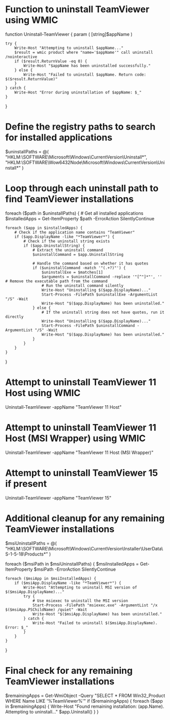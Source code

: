 # Function to uninstall TeamViewer using WMIC
function Uninstall-TeamViewer {
    param (
        [string]$appName
    )

    try {
        Write-Host "Attempting to uninstall $appName..."
        $result = wmic product where "name='$appName'" call uninstall /nointeractive
        if ($result.ReturnValue -eq 0) {
            Write-Host "$appName has been uninstalled successfully."
        } else {
            Write-Host "Failed to uninstall $appName. Return code: $($result.ReturnValue)"
        }
    } catch {
        Write-Host "Error during uninstallation of $appName: $_"
    }
}

# Define the registry paths to search for installed applications
$uninstallPaths = @(
    "HKLM:\SOFTWARE\Microsoft\Windows\CurrentVersion\Uninstall\*",
    "HKLM:\SOFTWARE\Wow6432Node\Microsoft\Windows\CurrentVersion\Uninstall\*"
)

# Loop through each uninstall path to find TeamViewer installations
foreach ($path in $uninstallPaths) {
    # Get all installed applications
    $installedApps = Get-ItemProperty $path -ErrorAction SilentlyContinue

    foreach ($app in $installedApps) {
        # Check if the application name contains "TeamViewer"
        if ($app.DisplayName -like "*TeamViewer*") {
            # Check if the uninstall string exists
            if ($app.UninstallString) {
                # Extract the uninstall command
                $uninstallCommand = $app.UninstallString

                # Handle the command based on whether it has quotes
                if ($uninstallCommand -match '"(.+?)"') {
                    $uninstallExe = $matches[1]
                    $arguments = $uninstallCommand -replace '"[^"]*"', '' # Remove the executable path from the command
                    # Run the uninstall command silently
                    Write-Host "Uninstalling $($app.DisplayName)..."
                    Start-Process -FilePath $uninstallExe -ArgumentList "/S" -Wait
                    Write-Host "$($app.DisplayName) has been uninstalled."
                } else {
                    # If the uninstall string does not have quotes, run it directly
                    Write-Host "Uninstalling $($app.DisplayName)..."
                    Start-Process -FilePath $uninstallCommand -ArgumentList "/S" -Wait
                    Write-Host "$($app.DisplayName) has been uninstalled."
                }
            }
        }
    }
}

# Attempt to uninstall TeamViewer 11 Host using WMIC
Uninstall-TeamViewer -appName "TeamViewer 11 Host"

# Attempt to uninstall TeamViewer 11 Host (MSI Wrapper) using WMIC
Uninstall-TeamViewer -appName "TeamViewer 11 Host (MSI Wrapper)"

# Attempt to uninstall TeamViewer 15 if present
Uninstall-TeamViewer -appName "TeamViewer 15"

# Additional cleanup for any remaining TeamViewer installations
$msiUninstallPaths = @(
    "HKLM:\SOFTWARE\Microsoft\Windows\CurrentVersion\Installer\UserData\S-1-5-18\Products\*"
)

foreach ($msiPath in $msiUninstallPaths) {
    $msiInstalledApps = Get-ItemProperty $msiPath -ErrorAction SilentlyContinue

    foreach ($msiApp in $msiInstalledApps) {
        if ($msiApp.DisplayName -like "*TeamViewer*") {
            Write-Host "Attempting to uninstall MSI version of $($msiApp.DisplayName)..."
            try {
                # Use msiexec to uninstall the MSI version
                Start-Process -FilePath "msiexec.exe" -ArgumentList "/x $($msiApp.PSChildName) /quiet" -Wait
                Write-Host "$($msiApp.DisplayName) has been uninstalled."
            } catch {
                Write-Host "Failed to uninstall $($msiApp.DisplayName). Error: $_"
            }
        }
    }
}

# Final check for any remaining TeamViewer installations
$remainingApps = Get-WmiObject -Query "SELECT * FROM Win32_Product WHERE Name LIKE '%TeamViewer%'"
if ($remainingApps) {
    foreach ($app in $remainingApps) {
        Write-Host "Found remaining installation: $($app.Name). Attempting to uninstall..."
        $app.Uninstall()
    }
}
